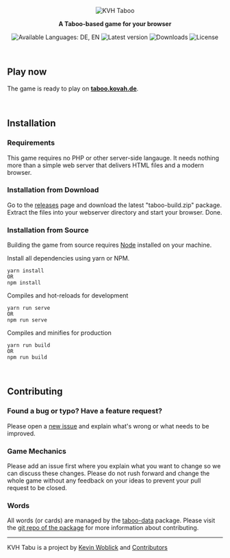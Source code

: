 <p align="center"><img src="public/social_large.png" alt="KVH Taboo"></p>

<p align="center"><b>A Taboo-based game for your browser</b></p>

<p align="center">
<img src="https://img.shields.io/badge/Available%20Languages-DE,%20EN-blue.svg" alt="Available Languages: DE, EN">
<img src="https://img.shields.io/github/tag/Kovah/Taboo.svg" alt="Latest version">
<img src="https://img.shields.io/github/downloads/Kovah/Taboo/total.svg" alt="Downloads">
<img src="https://img.shields.io/github/license/Kovah/Taboo.svg" alt="License">
</p>

&nbsp;

## Play now

The game is ready to play on [**taboo.kovah.de**](https://taboo.kovah.de/).

&nbsp;

## Installation

### Requirements

This game requires no PHP or other server-side langauge. It needs nothing more than a simple web
server that delivers HTML files and a modern browser.

### Installation from Download

Go to the [releases](https://github.com/Kovah/Taboo/releases) page and download the latest "taboo-build.zip"
package. Extract the files into your webserver directory and start your browser. Done.

### Installation from Source

Building the game from source requires [Node](https://nodejs.org/en/) installed on your machine.

Install all dependencies using yarn or NPM.
```
yarn install
OR
npm install
```

Compiles and hot-reloads for development
```
yarn run serve
OR
npm run serve
```

Compiles and minifies for production
```
yarn run build
OR
npm run build
```

&nbsp;

## Contributing

### Found a bug or typo? Have a feature request?

Please open a [new issue](https://github.com/Kovah/Taboo/issues/new) and explain what's wrong
or what needs to be improved.

### Game Mechanics

Please add an issue first where you explain what you want to change so we can discuss these changes.
Please do not rush forward and change the whole game without any feedback on your ideas to prevent
your pull request to be closed.

### Words

All words (or cards) are managed by the [taboo-data](https://www.npmjs.com/package/taboo-data) package.
Please visit the [git repo of the package](https://github.com/Kovah/Taboo-Data) for more information
about contributing.


---

KVH Tabu is a project by [Kevin Woblick](https://kovah.de) and [Contributors](https://github.com/Kovah/Tabu/graphs/contributors)
